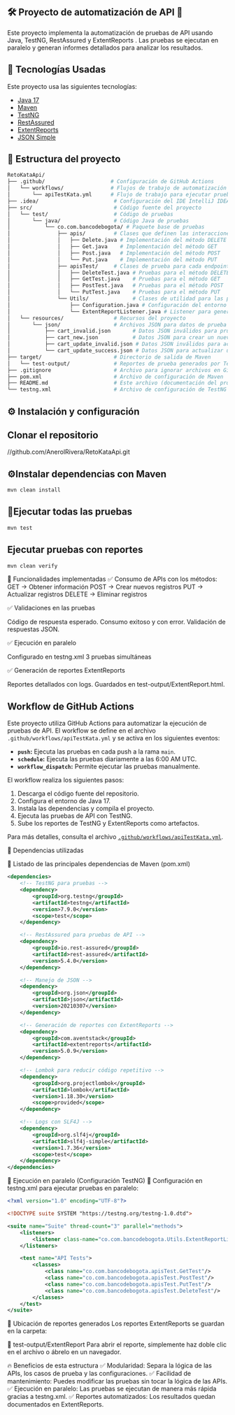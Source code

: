  ## 🛠 Proyecto de automatización de API 🚀

Este proyecto implementa la automatización de pruebas de API usando Java, TestNG, RestAssured y ExtentReports .
Las pruebas se ejecutan en paralelo y generan informes detallados para analizar los resultados.

## 📌 Tecnologías Usadas

Este proyecto usa las siguientes tecnologías:

- [Java 17](https://www.oracle.com/java/)
- [Maven](https://maven.apache.org/)
- [TestNG](https://testng.org/)
- [RestAssured](https://rest-assured.io/)
- [ExtentReports](https://extentreports.com/)
- [JSON Simple](https://github.com/fangyidong/json-simple)

## 📂 Estructura del proyecto
```bash
RetoKataApi/
├── .github/                     # Configuración de GitHub Actions
│   └── workflows/               # Flujos de trabajo de automatización
│       └── apiTestKata.yml      # Flujo de trabajo para ejecutar pruebas de API
├── .idea/                        # Configuración del IDE IntelliJ IDEA
├── src/                          # Código fuente del proyecto
│   └── test/                     # Código de pruebas
│       └── java/                 # Código Java de pruebas
│           └── co.com.bancodebogota/ # Paquete base de pruebas
│               ├── apis/         # Clases que definen las interacciones con los endpoints de la API
│               │   ├── Delete.java # Implementación del método DELETE
│               │   ├── Get.java    # Implementación del método GET
│               │   ├── Post.java   # Implementación del método POST
│               │   └── Put.java    # Implementación del método PUT
│               ├── apisTest/     # Clases de prueba para cada endpoint de la API
│               │   ├── DeleteTest.java # Pruebas para el método DELETE
│               │   ├── GetTest.java    # Pruebas para el método GET
│               │   ├── PostTest.java   # Pruebas para el método POST
│               │   └── PutTest.java    # Pruebas para el método PUT
│               └── Utils/              # Clases de utilidad para las pruebas
│                   ├── Configuration.java # Configuración del entorno de pruebas
│                   └── ExtentReportListener.java # Listener para generar reportes Extent Reports
│   └── resources/                # Recursos del proyecto
│       └── json/                 # Archivos JSON para datos de prueba
│           ├── cart_invalid.json       # Datos JSON inválidos para pruebas de carrito
│           ├── cart_new.json           # Datos JSON para crear un nuevo carrito
│           ├── cart_update_invalid.json # Datos JSON inválidos para actualizar un carrito
│           └── cart_update_success.json # Datos JSON para actualizar un carrito con éxito
├── target/                       # Directorio de salida de Maven
│   └── test-output/              # Reportes de prueba generados por TestNG
├── .gitignore                    # Archivo para ignorar archivos en Git
├── pom.xml                       # Archivo de configuración de Maven
├── README.md                     # Este archivo (documentación del proyecto)
└── testng.xml                    # Archivo de configuración de TestNG
```

## ⚙️ Instalación y configuración

## Clonar el repositorio
//github.com/AnerolRivera/RetoKataApi.git

## ⚙️️Instalar dependencias con Maven
```bash
mvn clean install
```
## 🚀Ejecutar todas las pruebas
```bash
mvn test
```
## Ejecutar pruebas con reportes
```bash
mvn clean verify
```
📌 Funcionalidades implementadas
✅ Consumo de APIs con los métodos:
GET → Obtener información
POST → Crear nuevos registros
PUT → Actualizar registros
DELETE → Eliminar registros

✅ Validaciones en las pruebas

Código de respuesta esperado.
Consumo exitoso y con error.
Validación de respuestas JSON.

✅ Ejecución en paralelo

Configurado en testng.xml
3 pruebas simultáneas

✅ Generación de reportes ExtentReports

Reportes detallados con logs.
Guardados en test-output/ExtentReport.html.

## Workflow de GitHub Actions

Este proyecto utiliza GitHub Actions para automatizar la ejecución de pruebas de API. El workflow se define en el 
archivo `.github/workflows/apiTestKata.yml` y se activa en los siguientes eventos:

* **`push`:** Ejecuta las pruebas en cada push a la rama `main`.
* **`schedule`:** Ejecuta las pruebas diariamente a las 6:00 AM UTC.
* **`workflow_dispatch`:** Permite ejecutar las pruebas manualmente.

El workflow realiza los siguientes pasos:

1.  Descarga el código fuente del repositorio.
2.  Configura el entorno de Java 17.
3.  Instala las dependencias y compila el proyecto.
4.  Ejecuta las pruebas de API con TestNG.
5.  Sube los reportes de TestNG y ExtentReports como artefactos.

Para más detalles, consulta el archivo [`.github/workflows/apiTestKata.yml`](.github/workflows/apiTestKata.yml).


📜 Dependencias utilizadas

📌 Listado de las principales dependencias de Maven (pom.xml)
```xml
<dependencies>
    <!-- TestNG para pruebas -->
    <dependency>
        <groupId>org.testng</groupId>
        <artifactId>testng</artifactId>
        <version>7.9.0</version>
        <scope>test</scope>
    </dependency>

    <!-- RestAssured para pruebas de API -->
    <dependency>
        <groupId>io.rest-assured</groupId>
        <artifactId>rest-assured</artifactId>
        <version>5.4.0</version>
    </dependency>

    <!-- Manejo de JSON -->
    <dependency>
        <groupId>org.json</groupId>
        <artifactId>json</artifactId>
        <version>20210307</version>
    </dependency>

    <!-- Generación de reportes con ExtentReports -->
    <dependency>
        <groupId>com.aventstack</groupId>
        <artifactId>extentreports</artifactId>
        <version>5.0.9</version>
    </dependency>

    <!-- Lombok para reducir código repetitivo -->
    <dependency>
        <groupId>org.projectlombok</groupId>
        <artifactId>lombok</artifactId>
        <version>1.18.30</version>
        <scope>provided</scope>
    </dependency>

    <!-- Logs con SLF4J -->
    <dependency>
        <groupId>org.slf4j</groupId>
        <artifactId>slf4j-simple</artifactId>
        <version>1.7.36</version>
        <scope>test</scope>
    </dependency>
</dependencies>
```
🔄 Ejecución en paralelo (Configuración TestNG)
📌 Configuración en testng.xml para ejecutar pruebas en paralelo:
```xml
<?xml version="1.0" encoding="UTF-8"?> 

<!DOCTYPE suite SYSTEM "https://testng.org/testng-1.0.dtd">

<suite name="Suite" thread-count="3" parallel="methods">
    <listeners>
        <listener class-name="co.com.bancodebogota.Utils.ExtentReportListener"/>
    </listeners>

    <test name="API Tests">
        <classes>
            <class name="co.com.bancodebogota.apisTest.GetTest"/>
            <class name="co.com.bancodebogota.apisTest.PostTest"/>
            <class name="co.com.bancodebogota.apisTest.PutTest"/>
            <class name="co.com.bancodebogota.apisTest.DeleteTest"/>
        </classes>
    </test>
</suite>

```

📌 Ubicación de reportes generados
Los reportes ExtentReports se guardan en la carpeta:

📂 test-output/ExtentReport
Para abrir el reporte, simplemente haz doble clic en el archivo o ábrelo en un navegador.

🔥 Beneficios de esta estructura
✅ Modularidad: Separa la lógica de las APIs, los casos de prueba y las configuraciones.
✅ Facilidad de mantenimiento: Puedes modificar las pruebas sin tocar la lógica de las APIs.
✅ Ejecución en paralelo: Las pruebas se ejecutan de manera más rápida gracias a testng.xml.
✅ Reportes automatizados: Los resultados quedan documentados en ExtentReports.

